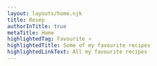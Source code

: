 ```yaml
---
layout: layouts/home.njk
title: Resep
authorInTitle: true
metaTitle: Home
highlightedTag: Favourite ⭐
highlightedTitle: Some of my favourite recipes
highlightedLinkText: All my favourite recipes
---
```

